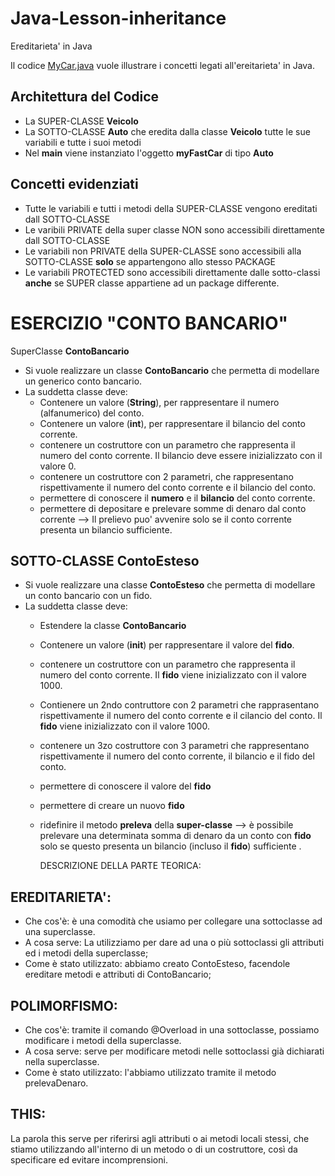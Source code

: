 # Java-Lesson-inheritance
Ereditarieta' in Java

Il codice [MyCar.java](https://github.com/Prof-Matteo-Palitto-Peano/Java-Lesson-inheritance/blob/master/MyCar.java) vuole illustrare i concetti legati all'ereitarieta' in Java.

## Architettura del Codice
* La SUPER-CLASSE **Veicolo**
* La SOTTO-CLASSE **Auto** che eredita dalla classe **Veicolo** tutte le sue variabili e tutte i suoi metodi
* Nel **main** viene instanziato l'oggetto **myFastCar** di tipo **Auto**

## Concetti evidenziati
* Tutte le variabili e tutti i metodi della SUPER-CLASSE vengono ereditati dall SOTTO-CLASSE
* Le varibili PRIVATE della super classe NON sono accessibili direttamente dall SOTTO-CLASSE
* Le variabili non PRIVATE della SUPER-CLASSE sono accessibili alla SOTTO-CLASSE **solo** se appartengono allo stesso PACKAGE
* Le variabili PROTECTED sono accessibili direttamente dalle sotto-classi **anche** se SUPER classe appartiene ad un package differente.


# ESERCIZIO "CONTO BANCARIO"
SuperClasse **ContoBancario**
* Si vuole realizzare un classe **ContoBancario** che permetta di modellare un generico conto bancario.
* La suddetta classe deve:
  - Contenere un valore (**String**), per rappresentare il numero (alfanumerico) del conto.
  - Contenere un valore (**int**), per rappresentare il bilancio del conto corrente.
  - contenere un costruttore con un parametro che rappresenta il  numero del conto corrente. Il bilancio deve essere inizializzato con il valore 0.
  - contenere un costruttore con 2 parametri, che rappresentano rispettivamente il numero del conto corrente e il bilancio del conto.
  - permettere di conoscere il **numero** e il **bilancio** del conto corrente.
  - permettere di depositare e prelevare somme di denaro dal conto corrente --> Il prelievo puo' avvenire solo se il conto corrente presenta un bilancio sufficiente.
  
## SOTTO-CLASSE ContoEsteso

* Si vuole realizzare una classe **ContoEsteso** che permetta di modellare un conto bancario con un fido.
* La suddetta classe deve:
  - Estendere la classe **ContoBancario**
  - Contenere un valore (**init**) per rappresentare il valore del **fido**.
  - contenere un costruttore con un parametro che rappresenta il numero del conto corrente. Il **fido** viene inizializzato con il valore 1000.
  - Contienere un 2ndo contruttore con 2 parametri che rapprasentano rispettivamente il numero del conto corrente e il cilancio del conto. Il **fido** viene inizializzato con il valore 1000.
  - contenere un 3zo costruttore con 3 parametri che rappresentano rispettivamente il numero del conto corrente, il bilancio e il fido del conto.
  - permettere di conoscere il valore del **fido** 
  - permettere di creare un nuovo **fido**
  - ridefinire il metodo **preleva** della **super-classe** --> è possibile prelevare una determinata somma di denaro da un conto con **fido** solo se questo presenta un bilancio (incluso il **fido**) sufficiente .
  
    DESCRIZIONE DELLA PARTE TEORICA:
    
## EREDITARIETA':
* Che cos'è: è una comodità che usiamo per collegare una sottoclasse ad una superclasse.
* A cosa serve: La utilizziamo per dare ad una o più sottoclassi gli attributi ed i metodi della superclasse;
* Come è stato utilizzato: abbiamo creato ContoEsteso, facendole ereditare metodi e attributi di ContoBancario;

## POLIMORFISMO:
* Che cos'è: tramite il comando @Overload in una sottoclasse, possiamo modificare i metodi della superclasse.
* A cosa serve: serve per modificare metodi nelle sottoclassi già dichiarati nella superclasse.
* Come è stato utilizzato: l'abbiamo utilizzato tramite il metodo prelevaDenaro.

## THIS:
La parola this serve per riferirsi agli attributi o ai metodi locali stessi, che stiamo utilizzando all'interno di un metodo o di un costruttore, così da specificare ed evitare incomprensioni.

